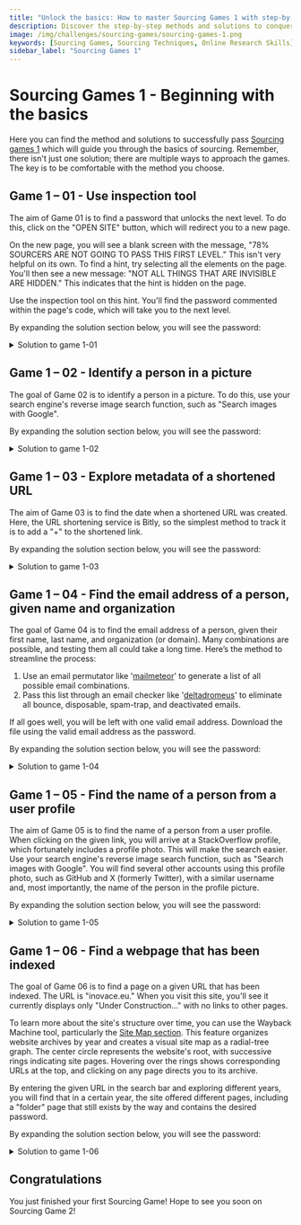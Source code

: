 ```yaml
---
title: "Unlock the basics: How to master Sourcing Games 1 with step-by-step guide"
description: Discover the step-by-step methods and solutions to conquer Sourcing Games 1. Learn essential sourcing skills and pass all levels with ease.
image: /img/challenges/sourcing-games/sourcing-games-1.png
keywords: [Sourcing Games, Sourcing Techniques, Online Research Skills]
sidebar_label: "Sourcing Games 1"
---
```


# Sourcing Games 1 - Beginning with the basics

Here you can find the method and solutions to successfully pass [Sourcing games 1](https://sourcing.games/game-1/) which will guide you through the basics of sourcing.  Remember, there isn't just one solution; there are multiple ways to approach the games. The key is to be comfortable with the method you choose.

## Game 1 – 01 - Use inspection tool

The aim of Game 01 is to find a password that unlocks the next level. To do this, click on the "OPEN SITE" button, which will redirect you to a new page.

On the new page, you will see a blank screen with the message, "78% SOURCERS ARE NOT GOING TO PASS THIS FIRST LEVEL." This isn't very helpful on its own. To find a hint, try selecting all the elements on the page. You'll then see a new message: "NOT ALL THINGS THAT ARE INVISIBLE ARE HIDDEN." This indicates that the hint is hidden on the page.

Use the inspection tool on this hint. You'll find the password commented within the page's code, which will take you to the next level.

By expanding the solution section below, you will see the password:

<details>
<summary>Solution to game 1-01</summary>

![Solution to game 1-01](/img/challenges/sourcing-games/sourcing-games-1-01.png "Solution to game 1-01")

The password to reach the next level is "**games42**".

</details>

## Game 1 – 02 - Identify a person in a picture

The goal of Game 02 is to identify a person in a picture. To do this, use your search engine's reverse image search function, such as "Search images with Google".

By expanding the solution section below, you will see the password:

<details>
<summary>Solution to game 1-02</summary>

![Solution to game 1-02](/img/challenges/sourcing-games/sourcing-games-1-02.png "Solution to game 1-02")

The password to reach the next level is "**boyce**".

</details>

## Game 1 – 03 - Explore metadata of a shortened URL 

The aim of Game 03 is to find the date when a shortened URL was created. Here, the URL shortening service is Bitly, so the simplest method to track it is to add a "+" to the shortened link.

By expanding the solution section below, you will see the password:

<details>
<summary>Solution to game 1-03</summary>

![Solution to game 1-03](/img/challenges/sourcing-games/sourcing-games-1-03.png "Solution to game 1-03")

The password to reach the next level is "**apr-17**".

</details>

## Game 1 – 04 - Find the email address of a person, given name and organization

The goal of Game 04 is to find the email address of a person, given their first name, last name, and organization (or domain). Many combinations are possible, and testing them all could take a long time. Here’s the method to streamline the process:

1. Use an email permutator like '[mailmeteor](https://mailmeteor.com/email-permutator/)' to generate a list of all possible email combinations.
2. Pass this list through an email checker like '[deltadromeus](https://www.deltadromeus.com/)' to eliminate all bounce, disposable, spam-trap, and deactivated emails.

If all goes well, you will be left with one valid email address. Download the file using the valid email address as the password.

By expanding the solution section below, you will see the password:

<details>
<summary>Solution to game 1-04</summary>

![Solution to game 1-04](/img/challenges/sourcing-games/sourcing-games-1-04.png "Solution to game 1-04")

![Solution to game 1-04](/img/challenges/sourcing-games/sourcing-games-1-04-2.png "Solution to game 1-04")

The good mail adress and file password is "**jamesj@recruitment.camp**".

The password to reach the next level is "**sourcingfun**".

</details>

## Game 1 – 05 - Find the name of a person from a user profile

The aim of Game 05 is to find the name of a person from a user profile. When clicking on the given link, you will arrive at a StackOverflow profile, which fortunately includes a profile photo. This will make the search easier. Use your search engine's reverse image search function, such as "Search images with Google". You will find several other accounts using this profile photo, such as GitHub and X (formerly Twitter), with a similar username and, most importantly, the name of the person in the profile picture.

By expanding the solution section below, you will see the password:

<details>
<summary>Solution to game 1-05</summary>

![Solution to game 1-05](/img/challenges/sourcing-games/sourcing-games-1-05.png "Solution to game 1-05")

The password to reach the next level is "**Kolja**".

</details>

## Game 1 – 06 - Find a webpage that has been indexed

The goal of Game 06 is to find a page on a given URL that has been indexed. The URL is "inovace.eu." When you visit this site, you'll see it currently displays only "Under Construction..." with no links to other pages. 

To learn more about the site's structure over time, you can use the Wayback Machine tool, particularly the [Site Map section](https://web.archive.org/web/sitemap/). This feature organizes website archives by year and creates a visual site map as a radial-tree graph. The center circle represents the website's root, with successive rings indicating site pages. Hovering over the rings shows corresponding URLs at the top, and clicking on any page directs you to its archive.

By entering the given URL in the search bar and exploring different years, you will find that in a certain year, the site offered different pages, including a "folder" page that still exists by the way and contains the desired password.

By expanding the solution section below, you will see the password:

<details>
<summary>Solution to game 1-06</summary>

![Solution to game 1-06](/img/challenges/sourcing-games/sourcing-games-1-06.png "Solution to game 1-06")

The password to reach the next level is "**007games**".

</details>

## Congratulations

You just finished your first Sourcing Game! Hope to see you soon on Sourcing Game 2!

